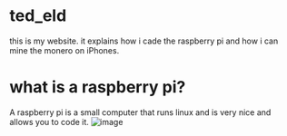 # ted_eld
 this is my website. it explains how i cade the raspberry pi and how i can mine the monero on iPhones. 
 # what is a raspberry pi?
 A raspberry pi is a small computer that runs linux and is very nice and allows you to code it.
 ![image](https://user-images.githubusercontent.com/102329670/164837647-14640dc2-1f4d-4b85-a542-23a7d7ca00db.png)
